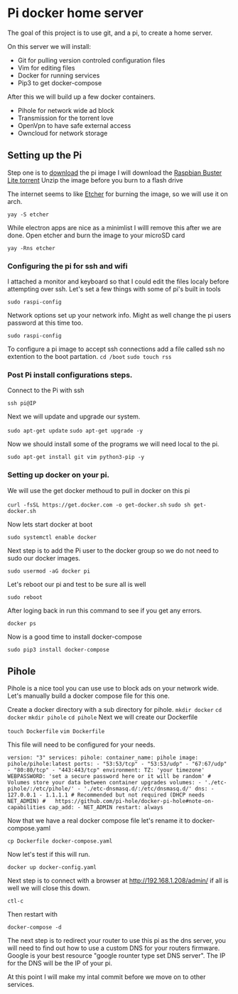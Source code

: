 # Pi docker home server

The goal of this project is to use git, and a pi, to create a home server.

On this server we will install: 
- Git for pulling version controled configuration files
- Vim for editing files
- Docker for running services
- Pip3 to get docker-compose

After this we will build up a few docker containers. 
- Pihole for network wide ad block
- Transmission for the torrent love
- OpenVpn to have safe external access
- Owncloud for network storage

## Setting up the Pi

Step one is to [download](https://www.raspberrypi.org/downloads/raspbian/ "raspbian download page") the pi image
I will download the  [Raspbian Buster Lite torrent](https://downloads.raspberrypi.org/raspbian_lite_latest.torrent "raspbian_lite_latest.torrent" )
Unzip the image before you burn to a flash drive

The internet seems to like [Etcher](https://electronjs.org/apps/etcher "Flash OS images to SD cards & USB drives, safely and easily" ) for burning the image, so we will use it on arch.

` yay -S etcher `

While electron apps are nice as a minimlist I willl remove this after we are done. 
Open etcher and burn the image to your microSD card

` yay -Rns etcher `

### Configuring the pi for ssh and wifi

I attached a monitor and keyboard so that I could edit the files localy before attempting over ssh.
Let's set a few things with some of pi's built in tools

` sudo raspi-config `

Network options set up your network info.
Might as well change the pi users password at this time too.

` sudo raspi-config `

To configure a pi image to accept ssh connections add a file called ssh no extention to the boot partation.
` cd /boot `
` sudo touch rss `

### Post Pi install configurations steps.

Connect to the Pi with ssh

` ssh pi@IP `

Next we will update and upgrade our system.

` sudo apt-get update `
` sudo apt-get upgrade -y `

Now we should install some of the programs we will need local to the pi.

` sudo apt-get install git vim python3-pip -y `

### Setting up docker on your pi. 

We will use the get docker methoud to pull in docker on this pi

` curl -fsSL https://get.docker.com -o get-docker.sh `
` sudo sh get-docker.sh `

Now lets start docker at boot 

` sudo systemctl enable docker `

Next step is to add the Pi user to the docker group so we do not need to sudo our docker images.

` sudo usermod -aG docker pi `

Let's reboot our pi and test to be sure all is well

` sudo reboot `

After loging back in run this command to see if you get any errors. 

` docker ps `

Now is a good time to install docker-compose

` sudo pip3 install docker-compose `

## Pihole

Pihole is a nice tool you can use use to block ads on your network wide.
Let's manually build a docker compose file for this one. 

Create a docker directory with a sub directory for pihole.
` mkdir docker `
` cd docker `
` mkdir pihole `
` cd pihole `
Next we will create our Dockerfile

` touch Dockerfile `
` vim Dockerfile `
 
This file will need to be configured for your needs.

` version: "3"
services:
  pihole:
    container_name: pihole
    image: pihole/pihole:latest
    ports:
      - "53:53/tcp"
      - "53:53/udp"
      - "67:67/udp"
      - "80:80/tcp"
      - "443:443/tcp"
    environment:
      TZ: 'your timezone'
      WEBPASSWORD: 'set a secure password here or it will be random'
    # Volumes store your data between container upgrades
    volumes:
       - './etc-pihole/:/etc/pihole/'
       - './etc-dnsmasq.d/:/etc/dnsmasq.d/'
    dns:
      - 127.0.0.1
      - 1.1.1.1
    # Recommended but not required (DHCP needs NET_ADMIN)
    #   https://github.com/pi-hole/docker-pi-hole#note-on-capabilities
    cap_add:
      - NET_ADMIN
    restart: always `

Now that we have a real docker compose file let's rename it to docker-compose.yaml

` cp Dockerfile docker-compose.yaml `

Now let's test if this will run.

` docker up docker-config.yaml `

Next step is to connect with a browser at http://192.168.1.208/admin/ if all is well we will close this down.

` ctl-c `

Then restart with 

`docker-compose -d `

The next step is to redirect your router to use this pi as the dns server, you will need to find out how to use a 
custom DNS for your routers firmware. Google is your best resource "google rounter type set DNS server". The IP 
for the DNS will be the IP of your pi.

At this point I will make my intal commit before we move on to other services.

